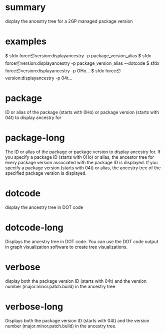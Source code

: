 # summary

display the ancestry tree for a 2GP managed package version

# examples

$ sfdx force:package:version:displayancestry -p package_version_alias
$ sfdx force:package:version:displayancestry -p package_version_alias --dotcode
$ sfdx force:package:version:displayancestry -p OHo...
$ sfdx force:package:version:displayancestry -p 04t...

# package

ID or alias of the package (starts with 0Ho) or package version (starts with 04t) to display ancestry for

# package-long

The ID or alias of the package or package version to display ancestry for. If you specify a package ID (starts with 0Ho) or alias, the ancestor tree for every package version associated with the package ID is displayed.
If you specify a package version (starts with 04t) or alias, the ancestry tree of the specified package version is displayed.

# dotcode

display the ancestry tree in DOT code

# dotcode-long

Displays the ancestry tree in DOT code. You can use the DOT code output in graph visualization software to create tree visualizations.

# verbose

display both the package version ID (starts with 04t) and the version number (major.minor.patch.build) in the ancestry tree

# verbose-long

Displays both the package version ID (starts with 04t) and the version number (major.minor.patch.build) in the ancestry tree.
